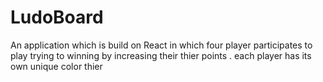 # LudoBoard
An application which is build on React in which four player participates to play trying to winning by increasing their thier points . each player has its own unique color thier 
